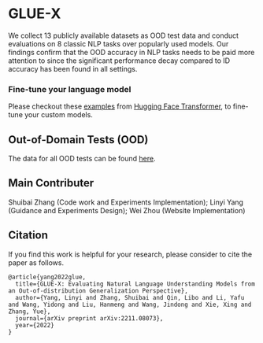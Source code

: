 # GLUE-X
We collect 13 publicly available datasets as OOD test data and conduct evaluations on 8 classic NLP tasks over popularly used models. Our findings confirm that the OOD accuracy in NLP tasks needs to be paid more attention to since the significant performance decay compared to ID accuracy has been found in all settings.

### Fine-tune your language model

Please checkout these [examples](https://huggingface.co/transformers/custom_datasets.html) from [Hugging Face Transformer](https://huggingface.co/), to fine-tune your custom models.

## Out-of-Domain Tests (OOD)

The data for all OOD tests can be found [here](https://drive.google.com/drive/folders/1BcwjmVOqq96igfbB2MCXwLzthFX7XEhy?usp=sharing).

## Main Contributer

Shuibai Zhang (Code work and Experiments Implementation); Linyi Yang (Guidance and Experiments Design); Wei Zhou (Website Implementation)

## Citation

If you find this work is helpful for your research, please consider to cite the paper as follows.

    @article{yang2022glue,
      title={GLUE-X: Evaluating Natural Language Understanding Models from an Out-of-distribution Generalization Perspective},
      author={Yang, Linyi and Zhang, Shuibai and Qin, Libo and Li, Yafu and Wang, Yidong and Liu, Hanmeng and Wang, Jindong and Xie, Xing and Zhang, Yue},
      journal={arXiv preprint arXiv:2211.08073},
      year={2022}
    }
